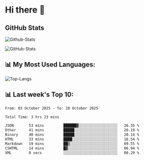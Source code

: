 # Hi there 👋

## GitHub Stats
![Github-Stats](https://github-readme-stats-sigma-five.vercel.app/api?username=ltorson&show_icons=true&theme=radical&count_private=true&show=reviews,discussions_started,discussions_answered,prs_merged,prs_merged_percentage)

![GitHub-Stats](https://github-readme-stats.vercel.app/api/wakatime?username=LeeTorson&theme=synthwave&size_weight=0.5&count_weight=0.5&title_color=36F9F6&langs_count=10&count_private=true)

## 📊 My Most Used Languages:
![Top-Langs](https://github-readme-stats-sigma-five.vercel.app/api/top-langs/?username=LTorson&layout=compact&langs_count=10)


## 📊 Last week's Top 10:
<!--START_SECTION:waka-->

```txt
From: 03 October 2025 - To: 10 October 2025

Total Time: 3 hrs 23 mins

JSON       53 mins         ██████▓░░░░░░░░░░░░░░░░░░   26.35 %
Other      41 mins         █████░░░░░░░░░░░░░░░░░░░░   20.19 %
Binary     40 mins         █████░░░░░░░░░░░░░░░░░░░░   20.14 %
HTML       33 mins         ████░░░░░░░░░░░░░░░░░░░░░   16.54 %
Markdown   19 mins         ██▒░░░░░░░░░░░░░░░░░░░░░░   09.55 %
CSHTML     14 mins         █▓░░░░░░░░░░░░░░░░░░░░░░░   06.94 %
XML        0 secs          ░░░░░░░░░░░░░░░░░░░░░░░░░   00.29 %
```

<!--END_SECTION:waka-->
